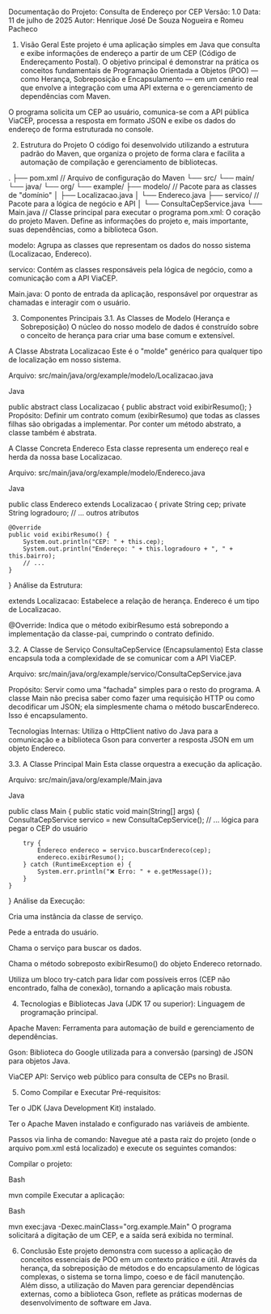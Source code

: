Documentação do Projeto: Consulta de Endereço por CEP
Versão: 1.0
Data: 11 de julho de 2025
Autor: Henrique José De Souza Nogueira e Romeu Pacheco


1. Visão Geral
Este projeto é uma aplicação simples em Java que consulta e exibe informações de endereço a partir de um CEP (Código de Endereçamento Postal). O objetivo principal é demonstrar na prática os conceitos fundamentais de Programação Orientada a Objetos (POO) — como Herança, Sobreposição e Encapsulamento — em um cenário real que envolve a integração com uma API externa e o gerenciamento de dependências com Maven.

O programa solicita um CEP ao usuário, comunica-se com a API pública ViaCEP, processa a resposta em formato JSON e exibe os dados do endereço de forma estruturada no console.

2. Estrutura do Projeto
O código foi desenvolvido utilizando a estrutura padrão do Maven, que organiza o projeto de forma clara e facilita a automação de compilação e gerenciamento de bibliotecas.

.
├── pom.xml                         // Arquivo de configuração do Maven
└── src/
    └── main/
        └── java/
            └── org/
                └── example/
                    ├── modelo/     // Pacote para as classes de "domínio"
                    │   ├── Localizacao.java
                    │   └── Endereco.java
                    ├── servico/    // Pacote para a lógica de negócio e API
                    │   └── ConsultaCepService.java
                    └── Main.java   // Classe principal para executar o programa
pom.xml: O coração do projeto Maven. Define as informações do projeto e, mais importante, suas dependências, como a biblioteca Gson.

modelo: Agrupa as classes que representam os dados do nosso sistema (Localizacao, Endereco).

servico: Contém as classes responsáveis pela lógica de negócio, como a comunicação com a API ViaCEP.

Main.java: O ponto de entrada da aplicação, responsável por orquestrar as chamadas e interagir com o usuário.

3. Componentes Principais
3.1. As Classes de Modelo (Herança e Sobreposição)
O núcleo do nosso modelo de dados é construído sobre o conceito de herança para criar uma base comum e extensível.

A Classe Abstrata Localizacao
Este é o "molde" genérico para qualquer tipo de localização em nosso sistema.

Arquivo: src/main/java/org/example/modelo/Localizacao.java

Java

public abstract class Localizacao {
    public abstract void exibirResumo();
}
Propósito: Definir um contrato comum (exibirResumo) que todas as classes filhas são obrigadas a implementar. Por conter um método abstrato, a classe também é abstrata.

A Classe Concreta Endereco
Esta classe representa um endereço real e herda da nossa base Localizacao.

Arquivo: src/main/java/org/example/modelo/Endereco.java

Java

public class Endereco extends Localizacao {
    private String cep;
    private String logradouro;
    // ... outros atributos

    @Override
    public void exibirResumo() {
        System.out.println("CEP: " + this.cep);
        System.out.println("Endereço: " + this.logradouro + ", " + this.bairro);
        // ...
    }
}
Análise da Estrutura:

extends Localizacao: Estabelece a relação de herança. Endereco é um tipo de Localizacao.

@Override: Indica que o método exibirResumo está sobrepondo a implementação da classe-pai, cumprindo o contrato definido.

3.2. A Classe de Serviço ConsultaCepService (Encapsulamento)
Esta classe encapsula toda a complexidade de se comunicar com a API ViaCEP.

Arquivo: src/main/java/org/example/servico/ConsultaCepService.java

Propósito: Servir como uma "fachada" simples para o resto do programa. A classe Main não precisa saber como fazer uma requisição HTTP ou como decodificar um JSON; ela simplesmente chama o método buscarEndereco. Isso é encapsulamento.

Tecnologias Internas: Utiliza o HttpClient nativo do Java para a comunicação e a biblioteca Gson para converter a resposta JSON em um objeto Endereco.

3.3. A Classe Principal Main
Esta classe orquestra a execução da aplicação.

Arquivo: src/main/java/org/example/Main.java

Java

public class Main {
    public static void main(String[] args) {
        ConsultaCepService servico = new ConsultaCepService();
        // ... lógica para pegar o CEP do usuário

        try {
            Endereco endereco = servico.buscarEndereco(cep);
            endereco.exibirResumo();
        } catch (RuntimeException e) {
            System.err.println("❌ Erro: " + e.getMessage());
        }
    }
}
Análise da Execução:

Cria uma instância da classe de serviço.

Pede a entrada do usuário.

Chama o serviço para buscar os dados.

Chama o método sobreposto exibirResumo() do objeto Endereco retornado.

Utiliza um bloco try-catch para lidar com possíveis erros (CEP não encontrado, falha de conexão), tornando a aplicação mais robusta.

4. Tecnologias e Bibliotecas
Java (JDK 17 ou superior): Linguagem de programação principal.

Apache Maven: Ferramenta para automação de build e gerenciamento de dependências.

Gson: Biblioteca do Google utilizada para a conversão (parsing) de JSON para objetos Java.

ViaCEP API: Serviço web público para consulta de CEPs no Brasil.

5. Como Compilar e Executar
Pré-requisitos:

Ter o JDK (Java Development Kit) instalado.

Ter o Apache Maven instalado e configurado nas variáveis de ambiente.

Passos via linha de comando:
Navegue até a pasta raiz do projeto (onde o arquivo pom.xml está localizado) e execute os seguintes comandos:

Compilar o projeto:

Bash

mvn compile
Executar a aplicação:

Bash

mvn exec:java -Dexec.mainClass="org.example.Main"
O programa solicitará a digitação de um CEP, e a saída será exibida no terminal.

6. Conclusão
Este projeto demonstra com sucesso a aplicação de conceitos essenciais de POO em um contexto prático e útil. Através da herança, da sobreposição de métodos e do encapsulamento de lógicas complexas, o sistema se torna limpo, coeso e de fácil manutenção. Além disso, a utilização do Maven para gerenciar dependências externas, como a biblioteca Gson, reflete as práticas modernas de desenvolvimento de software em Java.
